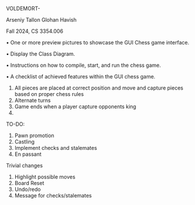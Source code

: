 VOLDEMORT-

Arseniy
Tallon
Glohan
Havish

Fall 2024, CS 3354.006

• One or more preview pictures to showcase the GUI Chess game interface.

• Display the Class Diagram.

• Instructions on how to compile, start, and run the chess game.

• A checklist of achieved features within the GUI chess game.
1. All pieces are placed at correct position and move and capture pieces based on proper chess rules
2. Alternate turns
3. Game ends when a player capture opponents king
4. 

TO-DO:
1. Pawn promotion
2. Castling
3. Implement checks and stalemates
4. En passant


Trivial changes
1. Highlight possible moves
2. Board Reset
3. Undo/redo
4. Message for checks/stalemates